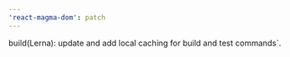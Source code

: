 ```yaml
---
'react-magma-dom': patch
---
```


build(Lerna): update and add local caching for build and test commands`.
